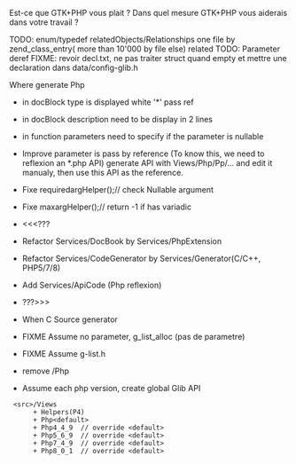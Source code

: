 Est-ce que GTK+PHP vous plait ?
Dans quel mesure GTK+PHP vous aiderais dans votre travail ?


TODO: enum/typedef relatedObjects/Relationships
      one file by zend_class_entry( more than 10'000 by file else)
      related 
TODO: Parameter deref
FIXME: revoir decl.txt, ne pas traiter struct quand empty et mettre une declaration dans data/config-glib.h

Where generate Php
- in docBlock type is displayed white '*' pass ref
- in docBlock description need to be display in 2 lines
- in function parameters need to specify if the parameter is nullable
- Improve parameter is pass by reference
  (To know this, we need to reflexion an *.php API)
  generate API with Views/Php/Pp/... and edit it manualy,
  then use this API as the reference.
  
- Fixe requiredargHelper();// check Nullable argument
- Fixe maxargHelper();// return -1 if has variadic

- <<<???
- Refactor Services/DocBook by Services/PhpExtension
- Refactor Services/CodeGenerator by Services/Generator(C/C++, PHP5/7/8)
- Add Services/ApiCode (Php reflexion)
- ???>>>

- When C Source generator
- FIXME Assume no parameter, g_list_alloc (pas de parametre)
- FIXME Assume g-list.h

- remove <src>/Php

- Assume each php version, create global Glib API
```
 <src>/Views
      + Helpers(P4)
      + Php<default>
      + Php4_4_9  // override <default>
      + Php5_6_9  // override <default>
      + Php7_4_9  // override <default>
      + Php8_0_1  // override <default>
```
